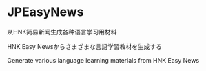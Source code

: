 # JPEasyNews

从HNK简易新闻生成各种语言学习用材料

HNK Easy Newsからさまざまな言語学習教材を生成する

Generate various language learning materials from HNK Easy News
